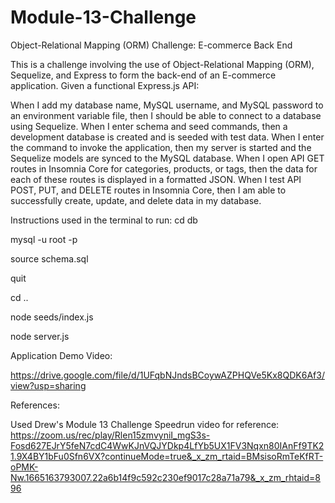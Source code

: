 # Module-13-Challenge
Object-Relational Mapping (ORM) Challenge: E-commerce Back End

This is a challenge involving the use of Object-Relational Mapping (ORM), Sequelize, and Express to form the back-end of an E-commerce application. Given a functional Express.js API:

When I add my database name, MySQL username, and MySQL password to an environment variable file, then I should be able to connect to a database using Sequelize. When I enter schema and seed commands, then a development database is created and is seeded with test data. When I enter the command to invoke the application, then my server is started and the Sequelize models are synced to the MySQL database. When I open API GET routes in Insomnia Core for categories, products, or tags, then the data for each of these routes is displayed in a formatted JSON. When I test API POST, PUT, and DELETE routes in Insomnia Core, then I am able to successfully create, update, and delete data in my database.

Instructions used in the terminal to run:
cd db

mysql -u root -p

source schema.sql

quit

cd ..

node seeds/index.js

node server.js

Application Demo Video:

https://drive.google.com/file/d/1UFqbNJndsBCoywAZPHQVe5Kx8QDK6Af3/view?usp=sharing


References:

Used Drew's Module 13 Challenge Speedrun video for reference:
https://zoom.us/rec/play/Rlen15zmvyniI_mgS3s-Fosd627EJrY5feN7cdC4WwKJnVQJYDkp4LfYb5UX1FV3Nqxn80IAnFf9TK21.9X4BY1bFu0Sfn6VX?continueMode=true&_x_zm_rtaid=BMsisoRmTeKfRT-oPMK-Nw.1665163793007.22a6b14f9c592c230ef9017c28a71a79&_x_zm_rhtaid=896

